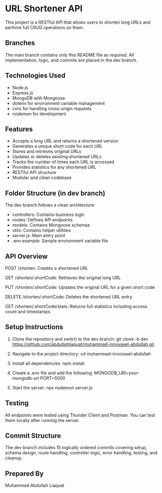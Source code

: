 # URL Shortener API

This project is a RESTful API that allows users to shorten long URLs and perform full CRUD operations on them.

## Branches

The main branch contains only this README file as required. All implementation, logic, and commits are placed in the dev branch.

## Technologies Used

- Node.js
- Express.js
- MongoDB with Mongoose
- dotenv for environment variable management
- cors for handling cross-origin requests
- nodemon for development

## Features

- Accepts a long URL and returns a shortened version
- Generates a unique short code for each URL
- Stores and retrieves original URLs
- Updates or deletes existing shortened URLs
- Tracks the number of times each URL is accessed
- Provides statistics for any shortened URL
- RESTful API structure
- Modular and clean codebase

## Folder Structure (in dev branch)

The dev branch follows a clean architecture:
- controllers: Contains business logic
- routes: Defines API endpoints
- models: Contains Mongoose schemas
- utils: Contains helper utilities
- server.js: Main entry point
- .env.example: Sample environment variable file

## API Overview

POST /shorten: Creates a shortened URL

GET /shorten/:shortCode: Retrieves the original long URL

PUT /shorten/:shortCode: Updates the original URL for a given short code

DELETE /shorten/:shortCode: Deletes the shortened URL entry

GET /shorten/:shortCode/stats: Returns full statistics including access count and timestamps

## Setup Instructions

1. Clone the repository and switch to the dev branch:
   git clone -b dev https://github.com/abdullahliaquat/muhammad-innovaxel-abdullah.git

2. Navigate to the project directory:
   cd muhammad-innovaxel-abdullah

3. Install all dependencies:
   npm install

4. Create a .env file and add the following:
   MONGODB_URI=your-mongodb-uri
   PORT=5000

5. Start the server:
   npx nodemon server.js

## Testing

All endpoints were tested using Thunder Client and Postman. You can test them locally after running the server.

## Commit Structure

The dev branch includes 15 logically ordered commits covering setup, schema design, route handling, controller logic, error handling, testing, and cleanup.

## Prepared By
Muhammad Abdullah Liaquat
